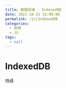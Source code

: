 ```yaml
---
title: 数据存储 - IndexedDB
date: 2021-10-21 15:00:00
permalink: /js/IndexedDB
categories:
  - 前端
  - JS
tags:
  - null
---
```


# IndexedDB

待续
